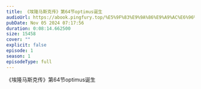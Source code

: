 ```yaml
---
title: 《埃隆马斯克传》第64节optimus诞生
audioUrl: https://abook.pingfury.top/%E5%9F%83%E9%9A%86%E9%A9%AC%E6%96%AF%E5%85%8B%E4%BC%A0-65-%E7%AC%AC64%E8%8A%82optimus%E8%AF%9E%E7%94%9F-4d5c6en6.mp3
pubDate: Nov 05 2024 07:17:56
duration: 0:08:14.662500
size: 15458
cover: ""
explicit: false
episode: 1
season: 1
episodeType: full
---
```

《埃隆马斯克传》第64节optimus诞生